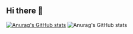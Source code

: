 ## Hi there 👋

<!--
**livgaione/livgaione** is a ✨ _special_ ✨ repository because its `README.md` (this file) appears on your GitHub profile.

Here are some ideas to get you started:

- 🔭 I’m currently working on ...
- 🌱 I’m currently learning ...
- 👯 I’m looking to collaborate on ...
- 🤔 I’m looking for help with ...
- 💬 Ask me about ...
- 📫 How to reach me: ...
- 😄 Pronouns: ...
- ⚡ Fun fact: ...
-->

[![Anurag's GitHub stats](https://github-readme-stats.vercel.app/api?username=livgaione)](https://github.com/anuraghazra/github-readme-stats)
![Anurag's GitHub stats](https://github-readme-stats.vercel.app/api?username=livgaione&show_icons=true&theme=radical)
